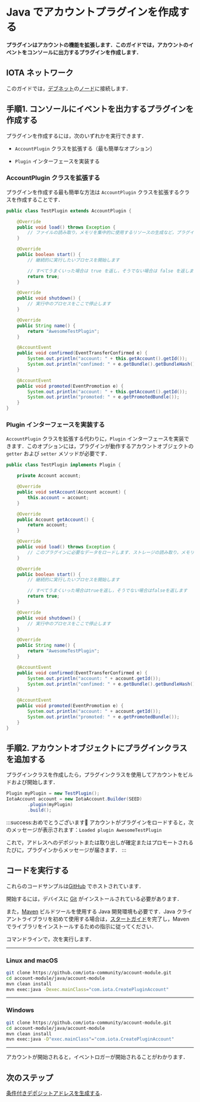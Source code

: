 # Java でアカウントプラグインを作成する
<!-- # Create an account plugin in Java -->

**プラグインはアカウントの機能を拡張します．このガイドでは，アカウントのイベントをコンソールに出力するプラグインを作成します．**
<!-- **Plugins extend the functionality of an account. In this guide, you create a plugin that prints your account's events to the console.** -->

## IOTA ネットワーク
<!-- ## IOTA network -->

このガイドでは，[デブネット](root://getting-started/0.1/network/iota-networks.md#devnet)の[ノード](root://getting-started/0.1/network/nodes.md)に接続します．
<!-- In this guide, we connect to a node on the [Devnet](root://getting-started/0.1/network/iota-networks.md#devnet). -->

## 手順1. コンソールにイベントを出力するプラグインを作成する
<!-- ## Step 1. Create a plugin that prints events to the console -->

プラグインを作成するには，次のいずれかを実行できます．
<!-- To create a plugin you can do one of the following: -->

- `AccountPlugin` クラスを拡張する（最も簡単なオプション）
<!-- - Extend the `AccountPlugin` class (easiest option) -->
- `Plugin` インターフェースを実装する
<!-- - Implement the `Plugin` interface -->

### AccountPlugin クラスを拡張する
<!-- ### Extend the AccountPlugin class -->

プラグインを作成する最も簡単な方法は `AccountPlugin` クラスを拡張するクラスを作成することです．
<!-- The easiest way to create a plugin is to create a class that extends the `AccountPlugin` class. -->

```java
public class TestPlugin extends AccountPlugin {

	@Override
	public void load() throws Exception {
		// ファイルの読み取り，メモリを集中的に使用するリソースの生成など，プラグインが必要とするデータをロードします．
	}

	@Override
	public boolean start() {
		// 継続的に実行したいプロセスを開始します

		// すべてうまくいった場合は true を返し，そうでない場合は false を返します
		return true;
	}

	@Override
	public void shutdown() {
		// 実行中のプロセスをここで停止します
	}

	@Override
	public String name() {
		return "AwesomeTestPlugin";
	}

	@AccountEvent
	public void confirmed(EventTransferConfirmed e) {
		System.out.println("account: " + this.getAccount().getId());
		System.out.println("confimed: " + e.getBundle().getBundleHash());
	}

	@AccountEvent
	public void promoted(EventPromotion e) {
		System.out.println("account: " + this.getAccount().getId());
		System.out.println("promoted: " + e.getPromotedBundle());
	}
}
```

### Plugin インターフェースを実装する
<!-- ### Implement the Plugin interface -->

`AccountPlugin` クラスを拡張する代わりに，`Plugin` インターフェースを実装できます．このオプションには，プラグインが動作するアカウントオブジェクトの `getter` および `setter` メソッドが必要です．
<!-- Instead of extending the `AccountPlugin` class, you can implement the `Plugin` interface. This option requires `getter` and `setter` methods for the account object with which the plugin will work. -->

```java
public class TestPlugin implements Plugin {

    private Account account;

    @Override
    public void setAccount(Account account) {
        this.account = account;
    }

    @Override
    public Account getAccount() {
        return account;
    }

    @Override
    public void load() throws Exception {
        // このプラグインに必要なデータをロードします．ストレージの読み取り，メモリ集約型リソースの生成などを考えてください．
    }

    @Override
    public boolean start() {
        // 継続的に実行したいプロセスを開始します

        // すべてうまくいった場合はtrueを返し，そうでない場合はfalseを返します
        return true;
    }

    @Override
    public void shutdown() {
        // 実行中のプロセスをここで停止します
    }

    @Override
    public String name() {
        return "AwesomeTestPlugin";
    }

    @AccountEvent
    public void confirmed(EventTransferConfirmed e) {
        System.out.println("account: " + account.getId());
        System.out.println("confimed: " + e.getBundle().getBundleHash());
    }

    @AccountEvent
    public void promoted(EventPromotion e) {
        System.out.println("account: " + account.getId());
        System.out.println("promoted: " + e.getPromotedBundle());
    }
}
```

## 手順2. アカウントオブジェクトにプラグインクラスを追加する
<!-- ## Step 2. Add the plugin class to your account object -->

プラグインクラスを作成したら，プラグインクラスを使用してアカウントをビルドおよび開始します．
<!-- After you've created a plugin class, build and start your account with it. -->

```java
Plugin myPlugin = new TestPlugin();
IotaAccount account = new IotaAccount.Builder(SEED)
        .plugin(myPlugin)
        .build();
```

:::success:おめでとうございます:tada:
アカウントがプラグインをロードすると，次のメッセージが表示されます：`Loaded plugin AwesomeTestPlugin`

これで，アドレスへのデポジットまたは取り出しが確定またはプロモートされるたびに，プラグインからメッセージが届きます．
:::
<!-- :::success: -->
<!-- When the account loads the plugin, you'll see the following message: `Loaded plugin AwesomeTestPlugin`. -->

<!-- Now, whenever a deposit or withdrawal is confirmed or promoted for your account, you'll receive a message from the plugin. -->
<!-- ::: -->

## コードを実行する
<!-- ## Run the code -->

これらのコードサンプルは[GitHub](https://github.com/iota-community/account-module) でホストされています．
<!-- These code samples are hosted on [GitHub](https://github.com/iota-community/account-module). -->

開始するには，デバイスに [Git](https://git-scm.com/book/en/v2/Getting-Started-Installing-Git) がインストールされている必要があります．
<!-- To get started you need [Git](https://git-scm.com/book/en/v2/Getting-Started-Installing-Git) installed on your device. -->

また，[Maven](https://maven.apache.org/download.cgi) ビルドツールを使用する Java 開発環境も必要です．Java クライアントライブラリを初めて使用する場合は，[スタートガイド](../../getting-started/java-quickstart.md)を完了し，Maven でライブラリをインストールするための指示に従ってください．
<!-- You also need a Java development environment that uses the [Maven](https://maven.apache.org/download.cgi) build tool. If this is your first time using the Java client library, complete our [getting started guide](../../getting-started/java-quickstart.md), and follow the instructions for installing the library with Maven. -->

コマンドラインで，次を実行します．
<!-- In the command-line, do the following: -->

--------------------
### Linux and macOS
```bash
git clone https://github.com/iota-community/account-module.git
cd account-module/java/account-module
mvn clean install
mvn exec:java -Dexec.mainClass="com.iota.CreatePluginAccount"
```
---
### Windows
```bash
git clone https://github.com/iota-community/account-module.git
cd account-module/java/account-module
mvn clean install
mvn exec:java -D"exec.mainClass"="com.iota.CreatePluginAccount"
```
--------------------

アカウントが開始されると，イベントロガーが開始されることがわかります．
<!-- You should see that the event logger starts when your account does. -->

## 次のステップ
<!-- ## Next steps -->

[条件付きデポジットアドレスを生成する](../java/generate-cda.md)．
<!-- [Generate a conditional deposit address](../java/generate-cda.md). -->
